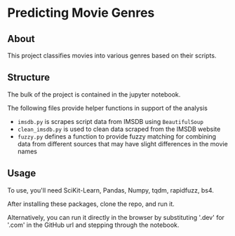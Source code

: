 # Predicting Movie Genres

## About

This project classifies movies into various genres based on their scripts.

## Structure

The bulk of the project is contained in the jupyter notebook. 

The following files provide helper functions in support of the analysis
- `imsdb.py` is scrapes script data from IMSDB using `BeautifulSoup`
- `clean_imsdb.py` is used to clean data scraped from the IMSDB website
- `fuzzy.py` defines a function to provide fuzzy matching for combining data from different sources that may have slight differences in the movie names

## Usage

To use, you'll need SciKit-Learn, Pandas, Numpy, tqdm, rapidfuzz, bs4.

After installing these packages, clone the repo, and run it.

Alternatively, you can run it directly in the browser by substituting '.dev' for '.com' in the GitHub url and stepping through the notebook.
